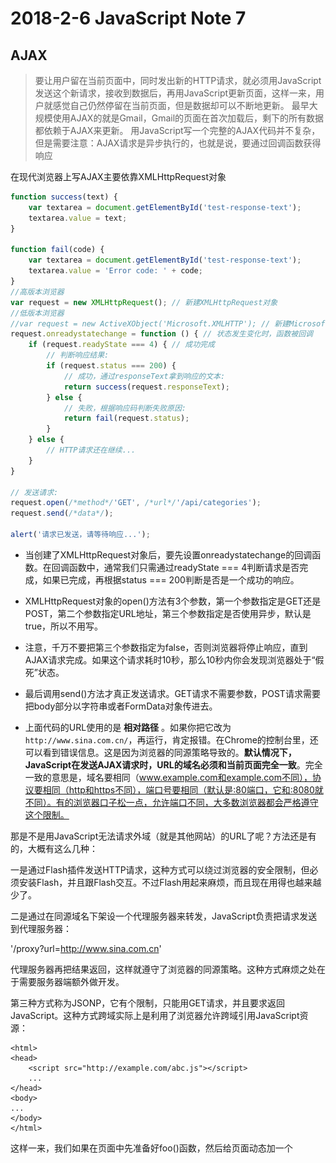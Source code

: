 # 2018-2-6 JavaScript Note 7
## AJAX
>要让用户留在当前页面中，同时发出新的HTTP请求，就必须用JavaScript发送这个新请求，接收到数据后，再用JavaScript更新页面，这样一来，用户就感觉自己仍然停留在当前页面，但是数据却可以不断地更新。
>最早大规模使用AJAX的就是Gmail，Gmail的页面在首次加载后，剩下的所有数据都依赖于AJAX来更新。
>用JavaScript写一个完整的AJAX代码并不复杂，但是需要注意：AJAX请求是异步执行的，也就是说，要通过回调函数获得响应

在现代浏览器上写AJAX主要依靠XMLHttpRequest对象
```JavaScript
function success(text) {
    var textarea = document.getElementById('test-response-text');
    textarea.value = text;
}

function fail(code) {
    var textarea = document.getElementById('test-response-text');
    textarea.value = 'Error code: ' + code;
}
//高版本浏览器
var request = new XMLHttpRequest(); // 新建XMLHttpRequest对象
//低版本浏览器
//var request = new ActiveXObject('Microsoft.XMLHTTP'); // 新建Microsoft.XMLHTTP对象
request.onreadystatechange = function () { // 状态发生变化时，函数被回调
    if (request.readyState === 4) { // 成功完成
        // 判断响应结果:
        if (request.status === 200) {
            // 成功，通过responseText拿到响应的文本:
            return success(request.responseText);
        } else {
            // 失败，根据响应码判断失败原因:
            return fail(request.status);
        }
    } else {
        // HTTP请求还在继续...
    }
}

// 发送请求:
request.open(/*method*/'GET', /*url*/'/api/categories');
request.send(/*data*/);

alert('请求已发送，请等待响应...');

```
* 当创建了XMLHttpRequest对象后，要先设置onreadystatechange的回调函数。在回调函数中，通常我们只需通过readyState === 4判断请求是否完成，如果已完成，再根据status === 200判断是否是一个成功的响应。

* XMLHttpRequest对象的open()方法有3个参数，第一个参数指定是GET还是POST，第二个参数指定URL地址，第三个参数指定是否使用异步，默认是true，所以不用写。

* 注意，千万不要把第三个参数指定为false，否则浏览器将停止响应，直到AJAX请求完成。如果这个请求耗时10秒，那么10秒内你会发现浏览器处于“假死”状态。

* 最后调用send()方法才真正发送请求。GET请求不需要参数，POST请求需要把body部分以字符串或者FormData对象传进去。
* 上面代码的URL使用的是 **相对路径** 。如果你把它改为```http://www.sina.com.cn/```，再运行，肯定报错。在Chrome的控制台里，还可以看到错误信息。这是因为浏览器的同源策略导致的。**默认情况下，JavaScript在发送AJAX请求时，URL的域名必须和当前页面完全一致**。完全一致的意思是，域名要相同（www.example.com和example.com不同），协议要相同（http和https不同），端口号要相同（默认是:80端口，它和:8080就不同）。有的浏览器口子松一点，允许端口不同，大多数浏览器都会严格遵守这个限制。

那是不是用JavaScript无法请求外域（就是其他网站）的URL了呢？方法还是有的，大概有这么几种：

一是通过Flash插件发送HTTP请求，这种方式可以绕过浏览器的安全限制，但必须安装Flash，并且跟Flash交互。不过Flash用起来麻烦，而且现在用得也越来越少了。

二是通过在同源域名下架设一个代理服务器来转发，JavaScript负责把请求发送到代理服务器：

'/proxy?url=http://www.sina.com.cn'

代理服务器再把结果返回，这样就遵守了浏览器的同源策略。这种方式麻烦之处在于需要服务器端额外做开发。

第三种方式称为JSONP，它有个限制，只能用GET请求，并且要求返回JavaScript。这种方式跨域实际上是利用了浏览器允许跨域引用JavaScript资源：
```JSONP
<html>
<head>
    <script src="http://example.com/abc.js"></script>
    ...
</head>
<body>
...
</body>
</html>
```
这样一来，我们如果在页面中先准备好foo()函数，然后给页面动态加一个<script>节点，相当于动态读取外域的JavaScript资源，最后就等着接收回调了
* 首先在页面中准备好回调函数
```JavaScript
function refreshPrice(data) {
    var p = document.getElementById('test-jsonp');
    p.innerHTML = '当前价格：' +
        data['0000001'].name +': ' + 
        data['0000001'].price + '；' +
        data['1399001'].name + ': ' +
        data['1399001'].price;
}
```
* 接下来调用
```JavaScript
function getPrice() {
    var
        js = document.createElement('script'),
        head = document.getElementsByTagName('head')[0];
    js.src = 'http://api.money.126.net/data/feed/0000001,1399001?callback=refreshPrice';
    head.appendChild(js);
}
```
则会访问http://api.money.126.net/data/feed/0000001,1399001，将返回的数据以refreshPrice（prop)执行
### 延时异步执行
```JavaScript
setTimeout(var_function,var_time_msec,var_para_of_var_function)
```
### Promise对象
```JavaScript
//等效于上面的AJAX直接修改
var ajax = ajaxGet('http://...');
ajax.ifSuccess(success)
    .ifFail(fail);
```
可以用Promise实现
```JavaScript
function test(resolve,reject){
  ...
  if(...){
    resolve("success message");
  }else{
    reject("reject message");
  }
}
var p=new Promise(test).then(function(msg){;}).catch(function(msg){;});
```
![](assets/2018-2-6_JavaScript_Note_7-d26f0.png)
要串行执行这样的异步任务，不用Promise需要写一层一层的嵌套代码。有了Promise，我们只需要简单地写：
```JavaScript
job1.then(job2).then(job3).catch(handleError);
```
#### 其他
1. 并行
Promise.all([p1,p2]).then(...)
2. 同时进行只需要一个完成
Promise.race([p1,p2]).then(...)